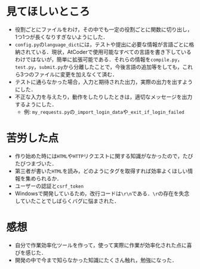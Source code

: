 # 見てほしいところ
- 役割ごとにファイルをわけ，その中でも一定の役割ごとに関数に切り出し，1つ1つが長くなりすぎないようにした．
- `config.py`の`language_dict`には，テストや提出に必要な情報が言語ごとに格納されている．現状，AtCoderで使用可能なすべての言語を書き下しているわけではないが，簡単に拡張可能である．それらの情報を`compile.py`，`test.py`，`submit.py`から分離したことで，今後言語の追加等をしても，これら3つのファイルに変更を加えなくて済む．
- テストに通らなかった場合，入力と期待された出力，実際の出力を出すようにした．
- 不正な入力を与えたり，動作をしたりしたときは，適切なメッセージを出力するようにした．
    - 例: `my_requests.py`の`_import_login_data`や`_exit_if_login_failed`


# 苦労した点
- 作り始めた時には`HTML`や`HTTP`リクエストに関する知識がなかったので，たびたびつまづいた．
- 第三者が書いた`HTML`を読み，どのようにタグを取得すれば効率よくほしい情報を集められるか．
- ユーザーの認証と`csrf_token`
- Windowsで開発しているため，改行コードは`\r\n`である．`\r`の存在を失念していたことでしばらくバグに悩まされた．


# 感想
- 自分で作業効率化ツールを作って，使って実際に作業が効率化された点に喜びを感じた．
- 開発の中で今まで知らなかった知識にたくさん触れ，勉強になった．

